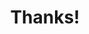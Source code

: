 ---
layout: messagesent
title: Thanks!
permalink: /contribute/thanks
message: Thanks For Contributing! If you entered a name and your idea is used then you will be added to the credits.
---